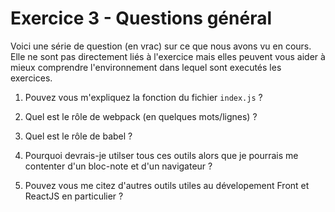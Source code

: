 # Exercice 3 - Questions général

Voici une série de question (en vrac) sur ce que nous avons vu en cours. Elle ne sont pas directement liés à l'exercice mais elles peuvent vous aider à mieux comprendre l'environnement dans lequel sont executés les exercices.

1. Pouvez vous m'expliquez la fonction du fichier `index.js` ?

2. Quel est le rôle de webpack (en quelques mots/lignes) ?

3. Quel est le rôle de babel ?

4. Pourquoi devrais-je utilser tous ces outils alors que je pourrais me contenter d'un bloc-note et d'un navigateur ?

5. Pouvez vous me citez d'autres outils utiles au dévelopement Front et ReactJS en particulier ?
